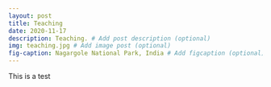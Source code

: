 ```yaml
---
layout: post
title: Teaching
date: 2020-11-17
description: Teaching. # Add post description (optional)
img: teaching.jpg # Add image post (optional)
fig-caption: Nagargole National Park, India # Add figcaption (optional)
---
```


This is a test